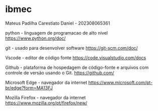 # ibmec
Mateus Padilha Carestiato Daniel - 202308065361

python - linguagem de programacao de alto nivel
https://www.python.org/doc/

git - usado para desenvolver software 
https://git-scm.com/doc/

Vscode - editor de código fonte 
https://code.visualstudio.com/docs

Github - plataforma de hospedagem de código-fonte e arquivos com controle de versão usando o Git.
https://github.com/

Microsoft Edge - navegador da internet
https://www.microsoft.com/pt-br/edge?form=MA13FJ

Mozilla Firefox - navegador da internet
https://www.mozilla.org/pt/firefox/new/
